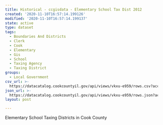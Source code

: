 ```yaml
---
title: Historical - ccgisdata - Elementary School Tax Dist 2012
created: '2020-11-10T16:57:14.199126'
modified: '2020-11-10T16:57:14.199137'
state: active
type: dataset
tags:
  - Boundaries And Districts
  - Clerk
  - Cook
  - Elementary
  - Gis
  - School
  - Taxing Agency
  - Taxing District
groups:
  - Local Government
csv_url: >-
  https://datacatalog.cookcountyil.gov/api/views/vkxu-e959/rows.csv?accessType=DOWNLOAD
json_url: >-
  https://datacatalog.cookcountyil.gov/api/views/vkxu-e959/rows.json?accessType=DOWNLOAD
layout: post

---
```

Elementary School Taxing Districts in Cook County
